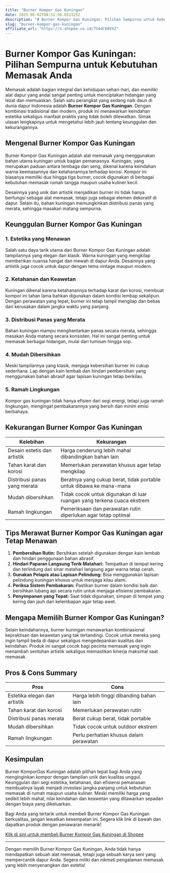 ```yaml
---
title: "Burner Kompor Gas Kuningan"
date: 2025-06-02T08:51:56.652325Z
description: "# Burner Kompor Gas Kuningan: Pilihan Sempurna untuk Kebutuhan Memasak Anda..."
slug: "burner-kompor-gas-kuningan"
affiliate_url: "https://s.shopee.co.id/7V44C68VX2"
---
```

# Burner Kompor Gas Kuningan: Pilihan Sempurna untuk Kebutuhan Memasak Anda

Memasak adalah bagian integral dari kehidupan sehari-hari, dan memiliki alat dapur yang andal sangat penting untuk menciptakan hidangan yang lezat dan memuaskan. Salah satu perangkat yang sedang naik daun di dunia dapur Indonesia adalah **Burner Kompor Gas Kuningan**. Dengan kombinasi tradisional dan modern, produk ini menawarkan keindahan estetika sekaligus manfaat praktis yang tidak boleh dilewatkan. Simak ulasan lengkapnya untuk mengetahui lebih jauh tentang keunggulan dan kekurangannya.

## Mengenal Burner Kompor Gas Kuningan

Burner Kompor Gas Kuningan adalah alat memasak yang menggunakan bahan utama kuningan untuk bagian pemanasnya. Kuningan, yang merupakan paduan antara tembaga dan seng, dikenal karena keindahan warna keemasannya dan ketahanannya terhadap korosi. Kompor ini biasanya memiliki dua hingga tiga burner, cocok digunakan di berbagai kebutuhan memasak rumah tangga maupun usaha kuliner kecil.

Desainnya yang unik dan artistik menjadikan burner ini tidak hanya berfungsi sebagai alat memasak, tetapi juga sebagai elemen dekoratif di dapur. Selain itu, bahan kuningan memungkinkan distribusi panas yang merata, sehingga masakan matang sempurna.

## Keunggulan Burner Kompor Gas Kuningan

### 1. Estetika yang Menawan
Salah satu daya tarik utama dari Burner Kompor Gas Kuningan adalah tampilannya yang elegan dan klasik. Warna kuningan yang mengkilap memberikan nuansa hangat dan mewah di dapur Anda. Desainnya yang artistik juga cocok untuk dapur dengan tema vintage maupun modern.

### 2. Ketahanan dan Keawetan
Kuningan dikenal karena ketahanannya terhadap karat dan korosi, membuat kompor ini tahan lama bahkan digunakan dalam kondisi lembap sekalipun. Dengan perawatan yang tepat, burner ini tetap tampil mengilap dan bebas dari kerusakan dalam jangka waktu yang panjang.

### 3. Distribusi Panas yang Merata
Bahan kuningan mampu menghantarkan panas secara merata, sehingga masakan Anda matang secara konsisten. Hal ini sangat penting untuk memasak berbagai hidangan, mulai dari tumisan hingga sop.

### 4. Mudah Dibersihkan
Meski tampilannya yang klasik, menjaga kebersihan burner ini cukup sederhana. Lap dengan kain lembab dan hindari pembersihan yang menggunakan bahan abrasif agar lapisan kuningan tetap berkilau.

### 5. Ramah Lingkungan
Kompor gas kuningan tidak hanya efisien dari segi energi, tetapi juga ramah lingkungan, mengingat pembakarannya yang bersih dan minim emisi berbahaya.

## Kekurangan Burner Kompor Gas Kuningan

| Kelebihan | Kekurangan |
|---|---|
| Desain estetis dan artistik | Harga cenderung lebih mahal dibandingkan bahan lain |
| Tahan karat dan korosi | Memerlukan perawatan khusus agar tetap mengkilap |
| Distribusi panas yang merata | Beratnya yang cukup berat, tidak portable untuk dibawa ke mana-mana |
| Mudah dibersihkan | Tidak cocok untuk digunakan di luar ruangan yang terkena cuaca ekstrem |
| Ramah lingkungan | Pemeriksaan dan perawatan rutin diperlukan agar tetap optimal |

## Tips Merawat Burner Kompor Gas Kuningan agar Tetap Menawan

1. **Pembersihan Rutin:** Bersihkan setelah digunakan dengan kain lembab dan hindari penggunaan bahan abrasif.
2. **Hindari Paparan Langsung Terik Matahari:** Tempatkan di tempat kering dan terlindung dari sinar matahari langsung agar warna tetap cerah.
3. **Gunakan Pelapis atau Lapisan Pelindung:** Bisa menggunakan lapisan pelindung kuningan khusus untuk menjaga kilau alami.
4. **Periksa Sistem Pembakaran:** Pastikan burner dalam kondisi baik dan bersihkan lubang api secara rutin untuk menjaga efisiensi pembakaran.
5. **Penyimpanan yang Tepat:** Saat tidak digunakan, simpan di tempat yang kering dan jauh dari kelembapan agar tetap awet.

## Mengapa Memilih Burner Kompor Gas Kuningan?

Selain keindahannya, burner kuningan menawarkan kombinasional kepraktisan dan keawetan yang tak tertandingi. Cocok untuk mereka yang ingin tampil beda di dapur sekaligus mengedepankan kualitas dan keindahan. Produk ini sangat cocok bagi pecinta memasak yang ingin menambah sentuhan artistik sekaligus memastikan kinerja maksimal saat memasak.

## Pros & Cons Summary

| Pros | Cons |
|---|---|
| Estetika elegan dan artistik | Harga lebih tinggi dibanding bahan lain |
| Tahan karat dan korosi | Memerlukan perawatan rutin |
| Distribusi panas merata | Berat cukup berat, tidak portable |
| Mudah dibersihkan | Tidak cocok untuk outdoor ekstrem |
| Ramah lingkungan | Perlu perhatian khusus dalam perawatan |

## Kesimpulan

Burner KomporGas Kuningan adalah pilihan tepat bagi Anda yang menginginkan kompor dengan tampilan unik dan kualitas unggul. Keunggulan dari segi estetika, ketahanan, dan efisiensi pemanasan membuatnya layak menjadi investasi jangka panjang untuk kebutuhan memasak di rumah maupun usaha kuliner. Meski memiliki harga yang sedikit lebih mahal, nilai keindahan dan keawetan yang ditawarkan sepadan dengan biaya yang dikeluarkan.

Bagi Anda yang tertarik untuk membeli Burner Kompor Gas Kuningan berkualitas, jangan lewatkan kesempatan ini. Segera klik link di bawah dan dapatkan produk dengan penawaran menarik!

[Klik di sini untuk membeli Burner Kompor Gas Kuningan di Shopee](https://s.shopee.co.id/7V44C68VX2)

---

Dengan memilih Burner Kompor Gas Kuningan, Anda tidak hanya mendapatkan sebuah alat memasak, tetapi juga sebuah karya seni yang mempercantik dapur Anda. Segera miliki dan nikmati pengalaman memasak yang lebih menyenangkan dan estetis!